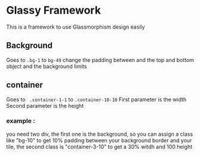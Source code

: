 # Glassy Framework

This is a framework to use Glassmorphism design easily



## Background 

Goes to 
```.bg-1``` to ```bg-49``` change the padding between and the top and bottom object
and the background limits

## container

Goes to 
``` .container-1-1``` to ```.container-10-10```
First parameter is the width
Second parameter is the height

### example :
you need two div, the first one is the background, so you can
assign a class like "bg-10" to get 10% padding between your background border
and your tile, the second class is "container-3-10" to get a 30% witdh
and 100 height
